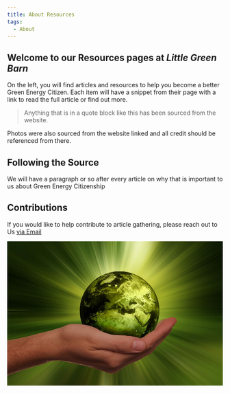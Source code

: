 ```yaml
---
title: About Resources
tags:
  - About
---
```


## Welcome to our Resources pages at *Little Green Barn*

On the left, you will find articles and resources to help you become a better Green Energy Citizen. Each item will have a snippet from their page with a link to read the full article or find out more.

> Anything that is in a quote block like this has been sourced from the website.

Photos were also sourced from the website linked and all credit should be referenced from there.

## Following the Source

We will have a paragraph or so after every article on why that is important to us about Green Energy Citizenship

## Contributions

If you would like to help contribute to article gathering, please reach out to Us [via Email](contribute@littlegreenbarn.com)

![sustainability](img/sustainability-energy-globe-renewable.png)
